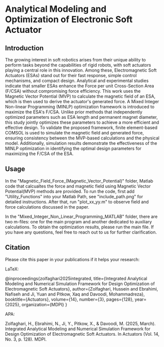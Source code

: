 Analytical Modeling and Optimization of Electronic Soft Actuator
===
## Introduction
The growing interest in soft robotics arises from their unique ability to perform tasks beyond the capabilities of rigid robots, with soft actuators playing a central role in this innovation. Among these, Electromagnetic Soft Actuators (ESAs) stand out for their fast response, simple control mechanisms, and compact design. Analytical and experimental studies indicate that smaller ESAs enhance the Force per unit Cross-Section Area (F/CSA) without compromising force efficiency. This work uses the Magnetic Vector Potential (MVP) to calculate the magnetic field of an ESA, which is then used to derive the actuator's generated force. A Mixed Integer Non-linear Programming (MINLP) optimization framework is introduced to maximize the ESA's F/CSA. Unlike prior methods that independently optimized parameters such as ESA length and permanent magnet diameter, this study jointly optimizes these parameters to achieve a more efficient and effective design. To validate the proposed framework, finite element-based COMSOL is used to simulate the magnetic field and generated force, ensuring consistency between the MVP-based calculations and the physical model. Additionally, simulation results demonstrate the effectiveness of the MINLP optimization in identifying the optimal design parameters for maximizing the F/CSA of the ESA. 

## Usage
In the "Magnetic_Field_Force_(Magnetic_Vector_Potential)" folder, Matlab code that calcualtes the force and magnetic field using Magnetic Vector Potential(MVP) methods are provided.
To run the code, first add "Utility_Functions" into your Matlab Path, see "include_path.png" for detailed instructions.
After that, run "plot_xx_yy.m" to observe field and force calculations discussed in the paper.

In the "Mixed_Integer_Non_Linear_Programming_MATLAB" folder, there are two m-files: one for the main program and another dedicated to auxiliary calculations. To obtain the optimization results, please run the main file. If you have any questions, feel free to reach out to us for further clarification.

## Citation
Please cite this paper in your publications if it helps your research:

LaTeX:

@inproceedings{zolfaghari2025integrated,
  title={Integrated Analytical Modeling and Numerical Simulation Framework for Design Optimization of Electromagnetic Soft Actuators},
  author={Zolfaghari, Hussein and Ebrahimi, Nafiseh and Ji, Yuan and Pitkow, Xaq and Davoodi, Mohammadreza},
  booktitle={Actuators},
  volume={14},
  number={3},
  pages={128},
  year={2025},
  organization={MDPI}
}


APA:  

Zolfaghari, H., Ebrahimi, N., Ji, Y., Pitkow, X., & Davoodi, M. (2025, March). Integrated Analytical Modeling and Numerical Simulation Framework for Design Optimization of Electromagnetic Soft Actuators. In Actuators (Vol. 14, No. 3, p. 128). MDPI.
